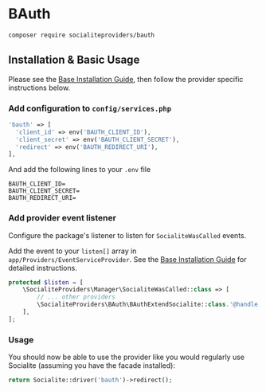 # BAuth

```bash
composer require socialiteproviders/bauth
```

## Installation & Basic Usage

Please see the [Base Installation Guide](https://socialiteproviders.com/usage/), then follow the provider specific instructions below.

### Add configuration to `config/services.php`

```php
'bauth' => [
  'client_id' => env('BAUTH_CLIENT_ID'),
  'client_secret' => env('BAUTH_CLIENT_SECRET'),
  'redirect' => env('BAUTH_REDIRECT_URI'),
],
```

And add the following lines to your `.env` file

```dotenv
BAUTH_CLIENT_ID=
BAUTH_CLIENT_SECRET=
BAUTH_REDIRECT_URI=
```

### Add provider event listener

Configure the package's listener to listen for `SocialiteWasCalled` events.

Add the event to your `listen[]` array in `app/Providers/EventServiceProvider`. See the [Base Installation Guide](https://socialiteproviders.com/usage/) for detailed instructions.

```php
protected $listen = [
    \SocialiteProviders\Manager\SocialiteWasCalled::class => [
        // ... other providers
        \SocialiteProviders\BAuth\BAuthExtendSocialite::class.'@handle',
    ],
];
```

### Usage

You should now be able to use the provider like you would regularly use Socialite (assuming you have the facade installed):

```php
return Socialite::driver('bauth')->redirect();
```

